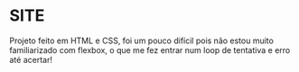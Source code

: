 # SITE
Projeto feito em HTML e CSS, foi um pouco difícil pois não estou muito familiarizado com flexbox, o que me fez entrar num loop de tentativa e erro até acertar!

